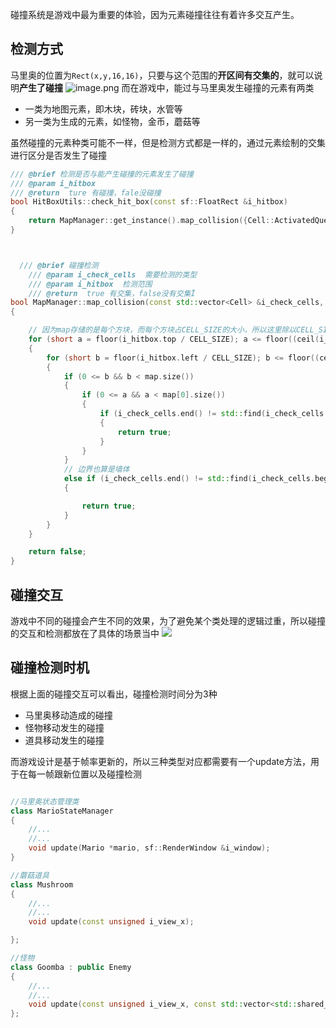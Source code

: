碰撞系统是游戏中最为重要的体验，因为元素碰撞往往有着许多交互产生。

## 检测方式
马里奥的位置为`Rect(x,y,16,16)`，只要与这个范围的**开区间有交集的**，就可以说明**产生了碰撞**
![image.png](https://cdn.nlark.com/yuque/0/2023/png/22094584/1692543126317-1da8605b-8daa-4ca4-ad1e-71d731a8e79e.png#averageHue=%231f170d&clientId=u42d9d801-c770-4&from=paste&height=312&id=u577cf701&originHeight=506&originWidth=480&originalType=binary&ratio=1&rotation=0&showTitle=false&size=55747&status=done&style=none&taskId=ueb8fd4cd-eadc-42ba-92f6-084d3cd4d87&title=&width=296)
而在游戏中，能过与马里奥发生碰撞的元素有两类

- 一类为地图元素，即木块，砖块，水管等
- 另一类为生成的元素，如怪物，金币，蘑菇等

虽然碰撞的元素种类可能不一样，但是检测方式都是一样的，通过元素绘制的交集进行区分是否发生了碰撞
```cpp
/// @brief 检测是否与能产生碰撞的元素发生了碰撞
/// @param i_hitbox
/// @return  ture 有碰撞，fale没碰撞
bool HitBoxUtils::check_hit_box(const sf::FloatRect &i_hitbox)
{
    return MapManager::get_instance().map_collision({Cell::ActivatedQuestionBlock, Cell::Brick, Cell::Pipe, Cell::QuestionBlock, Cell::Wall}, i_hitbox);
}

```
```cpp


  /// @brief 碰撞检测
    /// @param i_check_cells  需要检测的类型
    /// @param i_hitbox  检测范围
    /// @return  true 有交集，false没有交集Ï
bool MapManager::map_collision(const std::vector<Cell> &i_check_cells, const sf::FloatRect &i_hitbox) const
{

    // 因为map存储的是每个方块，而每个方块占CELL_SIZE的大小，所以这里除以CELL_SIZE就能得到具体在哪个方块
    for (short a = floor(i_hitbox.top / CELL_SIZE); a <= floor((ceil(i_hitbox.height + i_hitbox.top) - 1) / CELL_SIZE); a++)
    {
        for (short b = floor(i_hitbox.left / CELL_SIZE); b <= floor((ceil(i_hitbox.left + i_hitbox.width) - 1) / CELL_SIZE); b++)
        {
            if (0 <= b && b < map.size())
            {
                if (0 <= a && a < map[0].size())
                {
                    if (i_check_cells.end() != std::find(i_check_cells.begin(), i_check_cells.end(), map[b][a]))
                    {
                        return true;
                    }
                }
            }
            // 边界也算是墙体
            else if (i_check_cells.end() != std::find(i_check_cells.begin(), i_check_cells.end(), Cell::Wall))
            {

                return true;
            }
        }
    }

    return false;
}
```

## 碰撞交互
游戏中不同的碰撞会产生不同的效果，为了避免某个类处理的逻辑过重，所以碰撞的交互和检测都放在了具体的场景当中
![](https://cdn.nlark.com/yuque/0/2023/jpeg/22094584/1692697719468-046275dd-6b16-4b03-86ee-8e6041f36ddb.jpeg)

## 碰撞检测时机
根据上面的碰撞交互可以看出，碰撞检测时间分为3种

- 马里奥移动造成的碰撞
- 怪物移动发生的碰撞
- 道具移动发生的碰撞

而游戏设计是基于帧率更新的，所以三种类型对应都需要有一个update方法，用于在每一帧跟新位置以及碰撞检测
```cpp

//马里奥状态管理类
class MarioStateManager
{
    //...
    //...
    void update(Mario *mario, sf::RenderWindow &i_window);
}

//蘑菇道具
class Mushroom
{
	//...
    //...
	void update(const unsigned i_view_x);

};

//怪物
class Goomba : public Enemy
{
	//...
    //...
	void update(const unsigned i_view_x, const std::vector<std::shared_ptr<Enemy>> &i_enemies);
};
```


